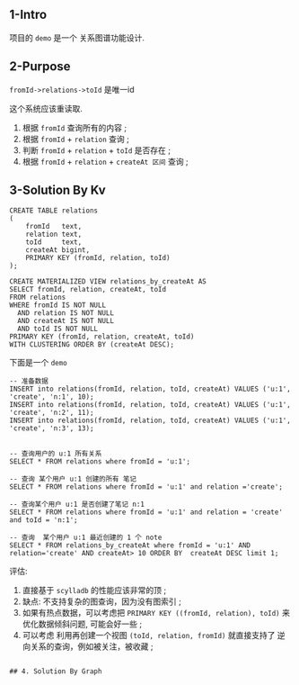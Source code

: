 ## 1-Intro

项目的 `demo` 是一个 关系图谱功能设计.

## 2-Purpose

`fromId->relations->toId` 是唯一id

这个系统应该重读取.

1. 根据 `fromId` 查询所有的内容 ;
2. 根据 `fromId` + `relation` 查询 ;
3. 判断 `fromId` + `relation` + `toId` 是否存在 ;
4. 根据 `fromId` + `relation` + `createAt 区间` 查询 ;


## 3-Solution By Kv

```cassandraql
CREATE TABLE relations
(
    fromId   text,
    relation text,
    toId     text,
    createAt bigint,
    PRIMARY KEY (fromId, relation, toId)
);

CREATE MATERIALIZED VIEW relations_by_createAt AS
SELECT fromId, relation, createAt, toId
FROM relations
WHERE fromId IS NOT NULL
  AND relation IS NOT NULL
  AND createAt IS NOT NULL
  AND toId IS NOT NULL
PRIMARY KEY (fromId, relation, createAt, toId)
WITH CLUSTERING ORDER BY (createAt DESC);
```

下面是一个 `demo`

```cassandraql
-- 准备数据
INSERT into relations(fromId, relation, toId, createAt) VALUES ('u:1', 'create', 'n:1', 10);
INSERT into relations(fromId, relation, toId, createAt) VALUES ('u:1', 'create', 'n:2', 11);
INSERT into relations(fromId, relation, toId, createAt) VALUES ('u:1', 'create', 'n:3', 13);


-- 查询用户的 u:1 所有关系
SELECT * FROM relations where fromId = 'u:1';

-- 查询 某个用户 u:1 创建的所有 笔记
SELECT * FROM relations where fromId = 'u:1' and relation ='create';

-- 查询某个用户 u:1 是否创建了笔记 n:1
SELECT * FROM relations where fromId = 'u:1' and relation = 'create' and toId = 'n:1';

-- 查询  某个用户 u:1 最近创建的 1 个 note
SELECT * FROM relations_by_createAt where fromId = 'u:1' AND relation='create' AND createAt> 10 ORDER BY  createAt DESC limit 1;
```

评估:

1. 直接基于 `scylladb` 的性能应该非常的顶 ;
2. 缺点: 不支持复杂的图查询，因为没有图索引 ;
3. 如果有热点数据，可以考虑把 `PRIMARY KEY ((fromId, relation), toId)` 来优化数据倾斜问题, 可能会好一些 ;
4. 可以考虑 利用再创建一个视图 `(toId, relation, fromId)` 就直接支持了 逆向关系的查询，例如被关注，被收藏 ;



```

## 4. Solution By Graph